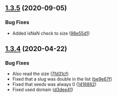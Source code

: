 ## [1.3.5](https://github.com/pct-org/eztv-api-pt/compare/v1.3.4...v1.3.5) (2020-09-05)


### Bug Fixes

* Added isNaN check to size ([98e55d1](https://github.com/pct-org/eztv-api-pt/commit/98e55d1dcbc85a4145edfc6b1ae628abd2637c1a))



## [1.3.4](https://github.com/pct-org/eztv-api-pt/compare/14168626a301d55a5420925f8f2c0bf5ed1b45a8...v1.3.4) (2020-04-22)


### Bug Fixes

* Also read the size ([7fd31cf](https://github.com/pct-org/eztv-api-pt/commit/7fd31cfca1977464ee5d31210908cfe3101054e2))
* Fixed that a slug was double in the list ([be9e67f](https://github.com/pct-org/eztv-api-pt/commit/be9e67f8af6a92574ef0ca6f087ff710d7f7c53a))
* Fixed that seeds was always 0 ([1416862](https://github.com/pct-org/eztv-api-pt/commit/14168626a301d55a5420925f8f2c0bf5ed1b45a8))
* Fixed used domain ([d3dee41](https://github.com/pct-org/eztv-api-pt/commit/d3dee41a22c59486d93f92aed4d31b42deaaabfc))



